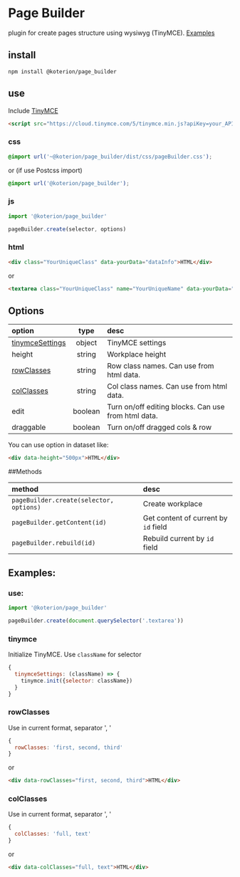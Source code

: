 # Page Builder
plugin for create pages structure using wysiwyg (TinyMCE). [Examples](https://koterion.github.io/pageBuilder/)

## install

```shell
npm install @koterion/page_builder
```

## use

Include [TinyMCE](https://www.tiny.cloud/docs/quick-start/#step1includethetinymcescript)

```html
<script src="https://cloud.tinymce.com/5/tinymce.min.js?apiKey=your_API_key"></script>
```

### css
```css
@import url('~@koterion/page_builder/dist/css/pageBuilder.css');
```

or (if use Postcss import)

```css
@import url('@koterion/page_builder');
```

### js
```js
import '@koterion/page_builder'

pageBuilder.create(selector, options)
```

### html
```html
<div class="YourUniqueClass" data-yourData="dataInfo">HTML</div>
```

or

```html
<textarea class="YourUniqueClass" name="YourUniqueName" data-yourData="dataInfo">HTML</textarea>
```

## Options

option | type | desc |
:--- | :---: | :--- |
[tinymceSettings](#tinymce) | object | TinyMCE settings |
height| string | Workplace height|
[rowClasses](#rowclasses) | string | Row class names. Can use from html data.|
[colClasses](#colClasses) | string | Col class names. Can use from html data.|
edit | boolean | Turn on/off editing blocks. Can use from html data.|
draggable | boolean | Turn on/off dragged cols & row

You can use option in dataset like:

```html
<div data-height="500px">HTML</div>
```

##Methods

method | desc |
:--- | :--- |
`pageBuilder.create(selector, options)` | Create workplace |
`pageBuilder.getContent(id)` | Get content of current by `id` field |
`pageBuilder.rebuild(id)` | Rebuild current by `id` field |

## Examples:

### use:

```js
import '@koterion/page_builder'

pageBuilder.create(document.querySelector('.textarea'))
```
### tinymce
Initialize TinyMCE. Use `className` for selector
```js
{
  tinymceSettings: (className) => {
    tinymce.init({selector: className})
  }
}
```

### rowClasses
Use in current format, separator ', '
```js
{
  rowClasses: 'first, second, third'
}
```

or

```html
<div data-rowClasses="first, second, third">HTML</div>
```

### colClasses
Use in current format, separator ', '
```js
{
  colClasses: 'full, text'
}
```

or

```html
<div data-colClasses="full, text">HTML</div>
```